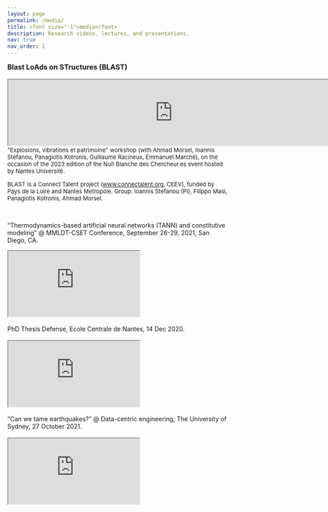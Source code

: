 ```yaml
---
layout: page
permalink: /media/
title: <font size="-1">media</font>
description: Research videos, lectures, and presentations.
nav: true
nav_order: 1
---
```

<!-- _pages/publications.md -->

<div><font size="+0"><b>Blast LoAds on STructures (BLAST)</b></font></div>
<br>

<iframe width=750 src="https://www.youtube.com/embed/ElW6LhsOWXg"
allowfullscreen="allowfullscreen"
        mozallowfullscreen="mozallowfullscreen"
        msallowfullscreen="msallowfullscreen"
        oallowfullscreen="oallowfullscreen"
        webkitallowfullscreen="webkitallowfullscreen">
</iframe>
<br>
<div><font size="-1"> "Explosions, vibrations et patrimoine" workshop (with Ahmad Morsel, Ioannis Stefanou, Panagiotis
Kotronis, Guillaume Racineux, Emmanuel Marché), on the occasion of the 2023 edition of the Nuit Blanche des
Chercheur.es event hosted by Nantes Université.

BLAST is a Connect Talent project (www.connectalent.org, CEEV), funded by Pays de la Loire and Nantes Metropole. Group: Ioannis Stefanou (PI), Filippo Masi, Panagiotis Kotronis, Ahmad Morsel.</font></div>

<br>


  “Thermodynamics-based artificial neural networks (TANN) and constitutive modeling” @ MMLDT-CSET Conference, September 26-29, 2021, San Diego, CA. <br>

  <iframe src="https://www.youtube.com/embed/p6UJ03P6LUY"
  allowfullscreen="allowfullscreen"
          mozallowfullscreen="mozallowfullscreen"
          msallowfullscreen="msallowfullscreen"
          oallowfullscreen="oallowfullscreen"
          webkitallowfullscreen="webkitallowfullscreen"></iframe>
  <br>
  <br>


  <div>PhD Thesis Defense, Ecole Centrale de Nantes, 14 Dec 2020.</div>
  <br>

  <iframe src="https://www.youtube.com/embed/9EzR6C18zWk"
  allowfullscreen="allowfullscreen"
          mozallowfullscreen="mozallowfullscreen"
          msallowfullscreen="msallowfullscreen"
          oallowfullscreen="oallowfullscreen"
          webkitallowfullscreen="webkitallowfullscreen">
  </iframe>
  <br>
  <br>

  <div>“Can we tame earthquakes?” @ Data-centric engineering, The University of Sydney, 27 October 2021.</div>
  <br>

  <iframe src="https://www.youtube.com/embed/Za5t8LVWl-Q"
  allowfullscreen="allowfullscreen"
          mozallowfullscreen="mozallowfullscreen"
          msallowfullscreen="msallowfullscreen"
          oallowfullscreen="oallowfullscreen"
          webkitallowfullscreen="webkitallowfullscreen">
  </iframe><br>
  <br>



  <!-- <li>
  <div>A study on the effects of an explosion in the Pantheon of Rome.</div>
  <br>

  <iframe src="https://www.youtube.com/embed/mkXCM-PEsv8"
  allowfullscreen="allowfullscreen"
          mozallowfullscreen="mozallowfullscreen"
          msallowfullscreen="msallowfullscreen"
          oallowfullscreen="oallowfullscreen"
          webkitallowfullscreen="webkitallowfullscreen">
  </iframe>
  <br>
  <br></li>


  <li>
  <div>The statue of Aphrodite of Milos subjected to blast actions.</div>
  <br>

  <iframe
  src="https://www.youtube.com/embed/IgHzwOfQfTI"
  allowfullscreen="allowfullscreen"
          mozallowfullscreen="mozallowfullscreen"
          msallowfullscreen="msallowfullscreen"
          oallowfullscreen="oallowfullscreen"
          webkitallowfullscreen="webkitallowfullscreen">
  </iframe><br>
  <br>
  </li>


  <li>
  <div>Blast wave and fluid-structure interactions.</div>
  <br>

  <iframe src="https://www.youtube.com/embed/Bp5-QypZLio"
  allowfullscreen="allowfullscreen"
          mozallowfullscreen="mozallowfullscreen"
          msallowfullscreen="msallowfullscreen"
          oallowfullscreen="oallowfullscreen"
          webkitallowfullscreen="webkitallowfullscreen">
  </iframe></li> -->
